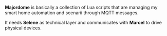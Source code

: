 **Majordome** is basically a collection of Lua scripts that are managing my smart home automation and scenarii through MQTT messages.

It needs **Selene** as technical layer and communicates with **Marcel** to drive physical devices.
